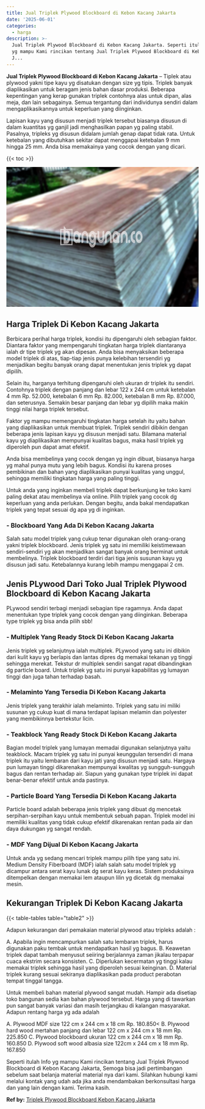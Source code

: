 ```yaml
---
title: Jual Triplek Plywood Blockboard di Kebon Kacang Jakarta
date: '2025-06-01'
categories:
  - harga
description: >-
  Jual Triplek Plywood Blockboard di Kebon Kacang Jakarta. Seperti itulah Info
  yg mampu Kami rincikan tentang Jual Triplek Plywood Blockboard di Kebon Kacang
  J...
---
```


**Jual Triplek Plywood Blockboard di Kebon Kacang Jakarta** – Tiplek atau plywood yakni tipe kayu yg disatukan dengan size yg tipis. Triplek banyak diaplikasikan untuk beragam jenis bahan dasar produksi. Beberapa kepentingan yang kerap gunakan triplek contohnya alas untuk dipan, alas meja, dan lain sebagainya. Semua tergantung dari individunya sendiri dalam mengaplikasikannya untuk keperluan yang diinginkan.

Lapisan kayu yang disusun menjadi triplek tersebut biasanya disusun di dalam kuantitas yg ganjil jadi menghasilkan papan yg paling stabil. Pasalnya, tripleks yg disusun didalam jumlah genap dapat tidak rata. Untuk ketebalan yang dibutuhkan sekitar dapat menggapai ketebalan 9 mm hingga 25 mm. Anda bisa memakainya yang cocok dengan yang dicari.

{{< toc >}}

![Jual Triplek Plywood Blockboard di Kebon Kacang Jakarta](/images/jual-triplek-murah-09.png)

## Harga Triplek Di Kebon Kacang Jakarta

Berbicara perihal harga triplek, kondisi itu dipengaruhi oleh sebagian faktor. Diantara faktor yang mempengaruhi tingkatan harga triplek diantaranya ialah dr tipe triplek yg akan dipesan. Anda bisa menyaksikan beberapa model triplek di atas, tiap-tiap jenis punya kelebihan tersendiri yg menjadikan begitu banyak orang dapat menentukan jenis triplek yg dapat dipilih.

Selain itu, harganya terhitung dipengaruhi oleh ukuran dr triplek itu sendiri. Contohnya triplek dengan panjang dan lebar 122 x 244 cm untuk ketebalan 4 mm Rp. 52.000, ketebalan 6 mm Rp. 82.000, ketebalan 8 mm Rp. 87.000, dan seterusnya. Semakin besar panjang dan lebar yg dipilih maka makin tinggi nilai harga triplek tersebut.

Faktor yg mampu memengaruhi tingkatan harga setelah itu yaitu bahan yang diaplikasikan untuk membuat triplek. Triplek sendiri dibikin dengan beberapa jenis lapisan kayu yg disusun menjadi satu. Bilamana material kayu yg diaplikasikan mempunyai kualitas bagus, maka hasil triplek yg diperoleh pun dapat amat efektif.

Anda bisa membelinya yang cocok dengan yg ingin dibuat, biasanya harga yg mahal punya mutu yang lebih bagus. Kondisi itu karena proses pembikinan dan bahan yang diaplikasikan punyai kualitas yang unggul, sehingga memiliki tingkatan harga yang paling tinggi.

Untuk anda yang inginkan membeli triplek dapat berkunjung ke toko kami paling dekat atau membelinya via online. Pilih triplek yang cocok dg keperluan yang anda perlukan. Dengan begitu, anda bakal mendapatkan triplek yang tepat sesuai dg apa yg di inginkan.

### \- Blockboard Yang Ada Di Kebon Kacang Jakarta

Salah satu model triplek yang cukup tenar digunakan oleh orang-orang yakni triplek blockboard. Jenis triplek yg satu ini memiliki keistimewaan sendiri-sendiri yg akan menjadikan sangat banyak orang berminat untuk membelinya. Triplek blockboard terdiri dari tiga jenis susunan kayu yg disusun jadi satu. Ketebalannya kurang lebih mampu menggapai 2 cm.

## Jenis PLywood Dari Toko Jual Triplek Plywood Blockboard di Kebon Kacang Jakarta

PLywood sendiri terbagi menjadi sebagian tipe ragamnya. Anda dapat menentukan type triplek yang cocok dengan yang diinginkan. Beberapa type triplek yg bisa anda pilih sbb!

### \- Multiplek Yang Ready Stock Di Kebon Kacang Jakarta

Jenis triplek yg selanjutnya ialah multiplek. PLywood yang satu ini dibikin dari kulit kayu yg berlapis dan lantas dipres dg memakai tekanan yg tinggi sehingga merekat. Tekstur dr multiplek sendiri sangat rapat dibandingkan dg particle board. Untuk triplek yg satu ini punyai kapabilitas yg lumayan tinggi dan juga tahan terhadap basah.

### \- Melaminto Yang Tersedia Di Kebon Kacang Jakarta

Jenis triplek yang terakhir ialah melaminto. Triplek yang satu ini miliki susunan yg cukup kuat di mana terdapat lapisan melamin dan polyester yang membikinnya bertekstur licin.

### \- Teakblock Yang Ready Stock Di Kebon Kacang Jakarta

Bagian model triplek yang lumayan memadai digunakan selanjutnya yaitu teakblock. Macam triplek yg satu ini punyai keunggulan tersendiri di mana triplek itu yaitu lembaran dari kayu jati yang disusun menjadi satu. Hargaya pun lumayan tinggi dikarenakan mempunyai kwalitas yg sungguh-sungguh bagus dan rentan terhadap air. Siapun yang gunakan type triplek ini dapat benar-benar efektif untuk anda pastinya.

### \- Particle Board Yang Tersedia Di Kebon Kacang Jakarta

Particle board adalah beberapa jenis triplek yang dibuat dg mencetak serpihan-serpihan kayu untuk membentuk sebuah papan. Triplek model ini memiliki kualitas yang tidak cukup efektif dikarenakan rentan pada air dan daya dukungan yg sangat rendah.

### \- MDF Yang Dijual Di Kebon Kacang Jakarta

Untuk anda yg sedang mencari triplek mampu pilih tipe yang satu ini. Medium Density Fiberboard (MDF) ialah salah satu model triplek yg dicampur antara serat kayu lunak dg serat kayu keras. Sistem produksinya ditempelkan dengan memakai lem ataupun lilin yg dicetak dg memakai mesin.

## Kekurangan Triplek Di Kebon Kacang Jakarta

{{< table-tables table="table2" >}}

Adapun kekurangan dari pemakaian material plywood atau tripleks adalah :

A. Apabila ingin mencampurkan salah satu lembaran triplek, harus digunakan paku tembak untuk mendapatkan hasil yg bagus. B. Keawetan triplek dapat tambah menyusut seiiring berjalannya zaman jikalau terpapar cuaca ekstrim secara konsisten. C. Diperlukan kecermatan yg tinggi kalau memakai triplek sehingga hasil yang diperoleh sesuai keinginan. D. Material triplek kurang sesuai sekiranya diaplikasikan pada product perabotan tempat tinggal tangga.

Untuk membeli bahan material plywood sangat mudah. Hampir ada disetiap toko bangunan sedia kan bahan plywood tersebut. Harga yang di tawarkan pun sangat banyak variasi dan masih terjangkau di kalangan masyarakat. Adapun rentang harga yg ada adalah

A. Plywood MDF size 122 cm x 244 cm x 18 cm Rp. 180.850< B. Plywood hard wood mertahan panjang dan lebar 122 cm x 244 cm x 18 mm Rp. 225.850 C. Plywood blockboard ukuran 122 cm x 244 cm x 18 mm Rp. 160.850 D. Plywood soft wood albasia size 122cm x 244 cm x 18 mm Rp. 167.850

Seperti itulah Info yg mampu Kami rincikan tentang Jual Triplek Plywood Blockboard di Kebon Kacang Jakarta, Semoga bisa jadi pertimbangan sebelum saat belanja material material nya dari kami. Silahkan hubungi kami melalui kontak yang udah ada jika anda mendambakan berkonsultasi harga dan yang lain dengan kami. Terima kasih.

**Ref by:** [Triplek Plywood Blockboard Kebon Kacang Jakarta](https://id.wikipedia.org/wiki/Triplek)
